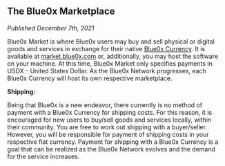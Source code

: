 ## **The Blue0x Marketplace** ##

_Published December 7th, 2021_

Blue0x Market is where Blue0x users may buy and sell physical or digital goods and services in exchange for their native [Blue0x Currency](currencies.md).  It is available at [market.blue0x.com](https://market.blue0x.com) or, additionally, you may host the software on your machine.  At this time, Blue0x Market only specifies payments in USDX - United States Dollar.  As the Blue0x Network progresses, each Blue0x Currency will host its own respective marketplace.  

**Shipping:**

Being that Blue0x is a new endeavor, there currently is no method of payment with a Blue0x Currency for shipping costs.  For this reason, it is encouraged for new users to buy/sell goods and services locally, within their community.  You are free to work out shipping with a buyer/seller.  However, you will be responsible for payment of shipping costs in your respective fiat currency.  Payment for shipping with a Blue0x Currency is a goal that can be realized as the Blue0x Network evolves and the demand for the service increases.

